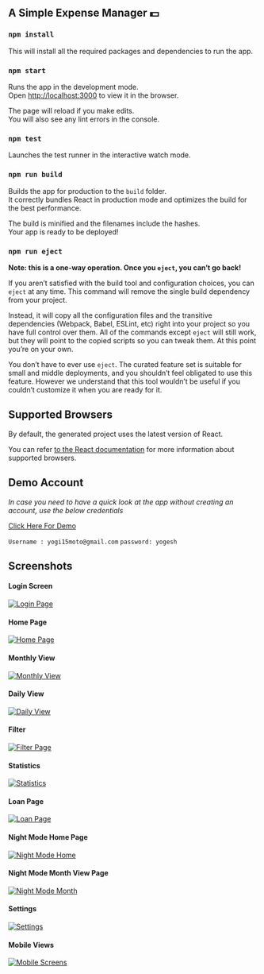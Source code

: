 ## A Simple Expense Manager 💵

### `npm install`

This will install all the required packages and dependencies to run the app.

### `npm start`

Runs the app in the development mode.<br>
Open [http://localhost:3000](http://localhost:3000) to view it in the browser.

The page will reload if you make edits.<br>
You will also see any lint errors in the console.

### `npm test`

Launches the test runner in the interactive watch mode.<br>

### `npm run build`

Builds the app for production to the `build` folder.<br>
It correctly bundles React in production mode and optimizes the build for the best performance.

The build is minified and the filenames include the hashes.<br>
Your app is ready to be deployed!

### `npm run eject`

**Note: this is a one-way operation. Once you `eject`, you can’t go back!**

If you aren’t satisfied with the build tool and configuration choices, you can `eject` at any time. This command will remove the single build dependency from your project.

Instead, it will copy all the configuration files and the transitive dependencies (Webpack, Babel, ESLint, etc) right into your project so you have full control over them. All of the commands except `eject` will still work, but they will point to the copied scripts so you can tweak them. At this point you’re on your own.

You don’t have to ever use `eject`. The curated feature set is suitable for small and middle deployments, and you shouldn’t feel obligated to use this feature. However we understand that this tool wouldn’t be useful if you couldn’t customize it when you are ready for it.

## Supported Browsers

By default, the generated project uses the latest version of React.

You can refer [to the React documentation](https://reactjs.org/docs/react-dom.html#browser-support) for more information about supported browsers.

## Demo Account

*_In case you need to have a quick look at the app without creating an account, use the below credentials_*

[Click Here For Demo](https://sad-shirley-6ef62f.netlify.com/)

`Username : yogi15moto@gmail.com`
`password: yogesh`

## Screenshots

#### Login Screen
[![Login Page](https://s25.postimg.cc/jvolgx1tb/login.png)](https://sad-shirley-6ef62f.netlify.com/)

#### Home Page
[![Home Page](https://s25.postimg.cc/c2xxoyizj/home.png)](https://sad-shirley-6ef62f.netlify.com/)

#### Monthly View
[![Monthly View](https://s25.postimg.cc/i3vmm1sr3/monthly.png)](https://sad-shirley-6ef62f.netlify.com/)

#### Daily View
[![Daily View](https://s25.postimg.cc/6208rwbsv/daily.png)](https://sad-shirley-6ef62f.netlify.com/)

#### Filter
[![Filter Page](https://s25.postimg.cc/uiiemdrz3/filter.png)](https://sad-shirley-6ef62f.netlify.com/)

#### Statistics
[![Statistics](https://s25.postimg.cc/lnhkbvawf/statistics.png)](https://sad-shirley-6ef62f.netlify.com/)

#### Loan Page
[![Loan Page](https://s25.postimg.cc/s16nf3kxb/loan.png)](https://sad-shirley-6ef62f.netlify.com/)

#### Night Mode Home Page
[![Night Mode Home](https://s25.postimg.cc/7o4tyl3jj/home_night_mode.png)](https://sad-shirley-6ef62f.netlify.com/)

#### Night Mode Month View Page
[![Night Mode Month](https://s25.postimg.cc/iayn40jen/month_night_mode.png)](https://sad-shirley-6ef62f.netlify.com/)

#### Settings
[![Settings](https://s25.postimg.cc/dp2ivnifz/settings_page_night_mode.png)](https://sad-shirley-6ef62f.netlify.com/)

#### Mobile Views
[![Mobile Screens](https://s25.postimg.cc/r5zhetxzz/mobile_screens_expense_manager.png)](https://sad-shirley-6ef62f.netlify.com/)

